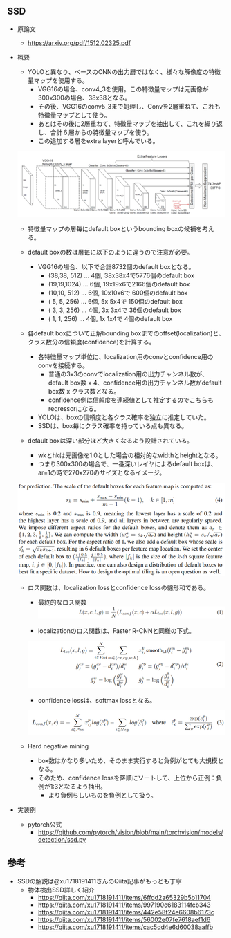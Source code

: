 ## SSD

- 原論文
  - https://arxiv.org/pdf/1512.02325.pdf

- 概要
  - YOLOと異なり、ベースのCNNの出力層ではなく、様々な解像度の特徴量マップを使用する。
    - VGG16の場合、conv4_3を使用。この特徴量マップは元画像が300x300の場合、38x38となる。
    - その後、VGG16のconv5_3まで処理し、Convを2層重ねて、これも特徴量マップとして使う。
    - あとはその後に2層重ねて、特徴量マップを抽出して、これを繰り返し、合計６層からの特徴量マップを使う。
    - この追加する層をextra layerと呼んでいる。

  ![](./img/cv_history_003_object_detection_ssd_architecture.png)

  - 特徴量マップの層毎にdefault boxというbounding boxの候補を考える。
  - default boxの数は層毎に以下のように違うので注意が必要。
    - VGG16の場合、以下で合計8732個のdefault boxとなる。
      - (38,38, 512) ... 4個, 38x38x4で5776個のdefault box
      - (19,19,1024) ... 6個, 19x19x6で2166個のdefault box
      - (10,10, 512) ... 6個, 10x10x6で 600個のdefault box
      - ( 5, 5, 256) ... 6個,  5x 5x4で 150個のdefault box
      - ( 3, 3, 256) ... 4個,  3x 3x4で  36個のdefault box
      - ( 1, 1, 256) ... 4個,  1x 1x4で   4個のdefault box

  - 各default boxについて正解bounding boxまでのoffset(localization)と、クラス数分の信頼度(confidence)を計算する。
    - 各特徴量マップ単位に、localization用のconvとconfidence用のconvを接続する。
      - 普通の3x3のconvでlocalization用の出力チャンネル数が、default box数 x 4、confidence用の出力チャンネル数がdefault box数 x クラス数となる。
      - confidence側は信頼度を連続値として推定するのでこちらもregressorになる。
    - YOLOは、boxの信頼度と各クラス確率を独立に推定していた。
    - SSDは、box毎にクラス確率を持っている点も異なる。

  - default boxは深い部分ほど大きくなるよう設計されている。
    - wkとhkは元画像を1.0とした場合の相対的なwidthとheightとなる。
    - つまり300x300の場合で、一番深いレイヤによるdefault boxは、ar=1の時で270x270のサイズとなるイメージ。

  ![](./img/cv_history_003_object_detection_ssd_default_box.png)

  - ロス関数は、localization lossとconfidence lossの線形和である。
    - 最終的なロス関数
    ![](./img/cv_history_003_object_detection_sdd_loss_func.png)

    - localizationのロス関数は、Faster R-CNNと同様の下式。

    ![](./img/cv_history_003_object_detection_sdd_loss_func_localization.png)

    - confidence lossは、softmax lossとなる。

    ![](./img/cv_history_003_object_detection_ssd_loss_func_confidence.png)
  
  - Hard negative mining
    - box数はかなり多いため、そのまま実行すると負例がとても大規模となる。
    - そのため、confidence lossを降順にソートして、上位から正例：負例が1:3となるよう抽出。
      - より負例らしいものを負例として扱う。

- 実装例
  - pytorch公式
    - https://github.com/pytorch/vision/blob/main/torchvision/models/detection/ssd.py


## 参考

- SSDの解説は@xu1718191411さんのQiita記事がもっとも丁寧
  - 物体検出SSD詳しく紹介
    - https://qiita.com/xu1718191411/items/6ffdd2a65329b5b11704
    - https://qiita.com/xu1718191411/items/997190c6183114fcb343
    - https://qiita.com/xu1718191411/items/442e58f24e6608b6173c
    - https://qiita.com/xu1718191411/items/56002e07fe7618aef1d6
    - https://qiita.com/xu1718191411/items/cac5dd4e6d60038aaffb